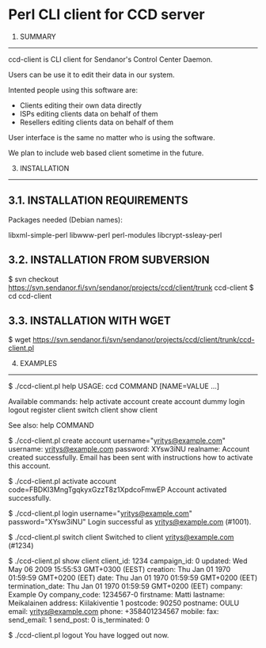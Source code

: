 
Perl CLI client for CCD server
==============================

1. SUMMARY
----------

ccd-client is CLI client for Sendanor's Control Center Daemon.

Users can be use it to edit their data in our system.

Intented people using this software are:

* Clients editing their own data directly
* ISPs editing clients data on behalf of them
* Resellers editing clients data on behalf of them

User interface is the same no matter who is using the software.

We plan to include web based client sometime in the future.

3. INSTALLATION
------------

3.1. INSTALLATION REQUIREMENTS
------------------------------

Packages needed (Debian names):

  libxml-simple-perl libwww-perl perl-modules libcrypt-ssleay-perl

3.2. INSTALLATION FROM SUBVERSION
---------------------------------

$ svn checkout https://svn.sendanor.fi/svn/sendanor/projects/ccd/client/trunk ccd-client
$ cd ccd-client

3.3. INSTALLATION WITH WGET
---------------------------

$ wget https://svn.sendanor.fi/svn/sendanor/projects/ccd/client/trunk/ccd-client.pl

4. EXAMPLES
-----------

$ ./ccd-client.pl help
USAGE: ccd COMMAND [NAME=VALUE ...]

Available commands:
  help
  activate account
  create account
  dummy
  login
  logout
  register client
  switch client
  show client

See also: help COMMAND

$ ./ccd-client.pl create account username="yritys@example.com"
username: yritys@example.com
password: XYsw3iNU
realname:
Account created successfully.
Email has been sent with instructions how to activate this account.

$ ./ccd-client.pl activate account code=FBDKI3MngTgqkyxGzzT8z1XpdcoFmwEP
Account activated successfully.

$ ./ccd-client.pl login username="yritys@example.com" password="XYsw3iNU"
Login successful as yritys@example.com (#1001).

$ ./ccd-client.pl switch client
Switched to client <yritys@example.com> (#1234)

$ ./ccd-client.pl show client
client_id: 1234
campaign_id: 0
updated: Wed May 06 2009 15:55:53 GMT+0300 (EEST)
creation: Thu Jan 01 1970 01:59:59 GMT+0200 (EET)
date: Thu Jan 01 1970 01:59:59 GMT+0200 (EET)
termination_date: Thu Jan 01 1970 01:59:59 GMT+0200 (EET)
company: Example Oy
company_code: 1234567-0
firstname: Matti
lastname: Meikalainen
address: Kiilakiventie 1
postcode: 90250
postname: OULU
email: yritys@example.com
phone: +358401234567
mobile:
fax:
send_email: 1
send_post: 0
is_terminated: 0

$ ./ccd-client.pl logout
You have logged out now.

